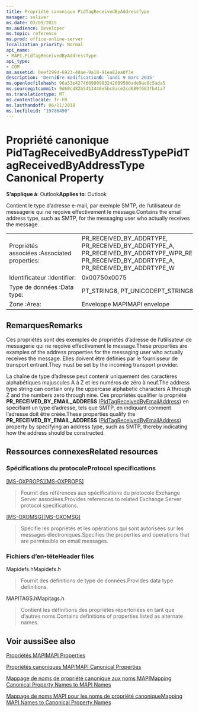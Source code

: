 ```yaml
---
title: Propriété canonique PidTagReceivedByAddressType
manager: soliver
ms.date: 03/09/2015
ms.audience: Developer
ms.topic: reference
ms.prod: office-online-server
localization_priority: Normal
api_name:
- MAPI.PidTagReceivedByAddressType
api_type:
- COM
ms.assetid: 0eef299d-6923-4dae-9a18-91ea82ea0f3e
description: 'Derni�re modification�: lundi 9 mars 2015'
ms.openlocfilehash: 96a53e427460990983242009500ade9ae0c5ada5
ms.sourcegitcommit: 9d60cd82b5413446e5bc8ace2cd689f683fb41a7
ms.translationtype: MT
ms.contentlocale: fr-FR
ms.lasthandoff: 06/11/2018
ms.locfileid: "19786490"
---
```

# <a name="pidtagreceivedbyaddresstype-canonical-property"></a><span data-ttu-id="0ddd8-103">Propriété canonique PidTagReceivedByAddressType</span><span class="sxs-lookup"><span data-stu-id="0ddd8-103">PidTagReceivedByAddressType Canonical Property</span></span>

  
  
<span data-ttu-id="0ddd8-104">**S’applique à**: Outlook</span><span class="sxs-lookup"><span data-stu-id="0ddd8-104">**Applies to**: Outlook</span></span> 
  
<span data-ttu-id="0ddd8-105">Contient le type d’adresse e-mail, par exemple SMTP, de l’utilisateur de messagerie qui ne reçoive effectivement le message.</span><span class="sxs-lookup"><span data-stu-id="0ddd8-105">Contains the email address type, such as SMTP, for the messaging user who actually receives the message.</span></span>
  
|||
|:-----|:-----|
|<span data-ttu-id="0ddd8-106">Propriétés associées :</span><span class="sxs-lookup"><span data-stu-id="0ddd8-106">Associated properties:</span></span>  <br/> |<span data-ttu-id="0ddd8-107">PR_RECEIVED_BY_ADDRTYPE, PR_RECEIVED_BY_ADDRTYPE_A, PR_RECEIVED_BY_ADDRTYPE_W</span><span class="sxs-lookup"><span data-stu-id="0ddd8-107">PR_RECEIVED_BY_ADDRTYPE, PR_RECEIVED_BY_ADDRTYPE_A, PR_RECEIVED_BY_ADDRTYPE_W</span></span>  <br/> |
|<span data-ttu-id="0ddd8-108">Identificateur :</span><span class="sxs-lookup"><span data-stu-id="0ddd8-108">Identifier:</span></span>  <br/> |<span data-ttu-id="0ddd8-109">0x0075</span><span class="sxs-lookup"><span data-stu-id="0ddd8-109">0x0075</span></span>  <br/> |
|<span data-ttu-id="0ddd8-110">Type de données :</span><span class="sxs-lookup"><span data-stu-id="0ddd8-110">Data type:</span></span>  <br/> |<span data-ttu-id="0ddd8-111">PT_STRING8, PT_UNICODE</span><span class="sxs-lookup"><span data-stu-id="0ddd8-111">PT_STRING8, PT_UNICODE</span></span>  <br/> |
|<span data-ttu-id="0ddd8-112">Zone :</span><span class="sxs-lookup"><span data-stu-id="0ddd8-112">Area:</span></span>  <br/> |<span data-ttu-id="0ddd8-113">Enveloppe MAPI</span><span class="sxs-lookup"><span data-stu-id="0ddd8-113">MAPI envelope</span></span>  <br/> |
   
## <a name="remarks"></a><span data-ttu-id="0ddd8-114">Remarques</span><span class="sxs-lookup"><span data-stu-id="0ddd8-114">Remarks</span></span>

<span data-ttu-id="0ddd8-115">Ces propriétés sont des exemples de propriétés d’adresse de l’utilisateur de messagerie qui ne reçoive effectivement le message.</span><span class="sxs-lookup"><span data-stu-id="0ddd8-115">These properties are examples of the address properties for the messaging user who actually receives the message.</span></span> <span data-ttu-id="0ddd8-116">Elles doivent être définies par le fournisseur de transport entrant.</span><span class="sxs-lookup"><span data-stu-id="0ddd8-116">They must be set by the incoming transport provider.</span></span>
  
<span data-ttu-id="0ddd8-117">La chaîne de type d’adresse peut contenir uniquement des caractères alphabétiques majuscules A à Z et les numéros de zéro à neuf.</span><span class="sxs-lookup"><span data-stu-id="0ddd8-117">The address type string can contain only the uppercase alphabetic characters A through Z and the numbers zero through nine.</span></span> <span data-ttu-id="0ddd8-118">Ces propriétés qualifier la propriété **PR_RECEIVED_BY_EMAIL_ADDRESS** ([PidTagReceivedByEmailAddress](pidtagreceivedbyemailaddress-canonical-property.md)) en spécifiant un type d’adresse, tels que SMTP, en indiquant comment l’adresse doit être créée.</span><span class="sxs-lookup"><span data-stu-id="0ddd8-118">These properties qualify the **PR_RECEIVED_BY_EMAIL_ADDRESS** ([PidTagReceivedByEmailAddress](pidtagreceivedbyemailaddress-canonical-property.md)) property by specifying an address type, such as SMTP, thereby indicating how the address should be constructed.</span></span>
  
## <a name="related-resources"></a><span data-ttu-id="0ddd8-119">Ressources connexes</span><span class="sxs-lookup"><span data-stu-id="0ddd8-119">Related resources</span></span>

### <a name="protocol-specifications"></a><span data-ttu-id="0ddd8-120">Spécifications du protocole</span><span class="sxs-lookup"><span data-stu-id="0ddd8-120">Protocol specifications</span></span>

<span data-ttu-id="0ddd8-121">[[MS-OXPROPS]](http://msdn.microsoft.com/library/f6ab1613-aefe-447d-a49c-18217230b148%28Office.15%29.aspx)</span><span class="sxs-lookup"><span data-stu-id="0ddd8-121">[[MS-OXPROPS]](http://msdn.microsoft.com/library/f6ab1613-aefe-447d-a49c-18217230b148%28Office.15%29.aspx)</span></span>
  
> <span data-ttu-id="0ddd8-122">Fournit des références aux spécifications du protocole Exchange Server associées.</span><span class="sxs-lookup"><span data-stu-id="0ddd8-122">Provides references to related Exchange Server protocol specifications.</span></span>
    
<span data-ttu-id="0ddd8-123">[[MS-OXOMSG]](http://msdn.microsoft.com/library/daa9120f-f325-4afb-a738-28f91049ab3c%28Office.15%29.aspx)</span><span class="sxs-lookup"><span data-stu-id="0ddd8-123">[[MS-OXOMSG]](http://msdn.microsoft.com/library/daa9120f-f325-4afb-a738-28f91049ab3c%28Office.15%29.aspx)</span></span>
  
> <span data-ttu-id="0ddd8-124">Spécifie les propriétés et les opérations qui sont autorisées sur les messages électroniques.</span><span class="sxs-lookup"><span data-stu-id="0ddd8-124">Specifies the properties and operations that are permissible on email messages.</span></span>
    
### <a name="header-files"></a><span data-ttu-id="0ddd8-125">Fichiers d’en-tête</span><span class="sxs-lookup"><span data-stu-id="0ddd8-125">Header files</span></span>

<span data-ttu-id="0ddd8-126">Mapidefs.h</span><span class="sxs-lookup"><span data-stu-id="0ddd8-126">Mapidefs.h</span></span>
  
> <span data-ttu-id="0ddd8-127">Fournit des définitions de type de données.</span><span class="sxs-lookup"><span data-stu-id="0ddd8-127">Provides data type definitions.</span></span>
    
<span data-ttu-id="0ddd8-128">MAPITAGS.h</span><span class="sxs-lookup"><span data-stu-id="0ddd8-128">Mapitags.h</span></span>
  
> <span data-ttu-id="0ddd8-129">Contient les définitions des propriétés répertoriées en tant que d’autres noms.</span><span class="sxs-lookup"><span data-stu-id="0ddd8-129">Contains definitions of properties listed as alternate names.</span></span>
    
## <a name="see-also"></a><span data-ttu-id="0ddd8-130">Voir aussi</span><span class="sxs-lookup"><span data-stu-id="0ddd8-130">See also</span></span>



[<span data-ttu-id="0ddd8-131">Propriétés MAPI</span><span class="sxs-lookup"><span data-stu-id="0ddd8-131">MAPI Properties</span></span>](mapi-properties.md)
  
[<span data-ttu-id="0ddd8-132">Propriétés canoniques MAPI</span><span class="sxs-lookup"><span data-stu-id="0ddd8-132">MAPI Canonical Properties</span></span>](mapi-canonical-properties.md)
  
[<span data-ttu-id="0ddd8-133">Mappage de noms de propriété canonique aux noms MAPI</span><span class="sxs-lookup"><span data-stu-id="0ddd8-133">Mapping Canonical Property Names to MAPI Names</span></span>](mapping-canonical-property-names-to-mapi-names.md)
  
[<span data-ttu-id="0ddd8-134">Mappage de noms MAPI pour les noms de propriété canonique</span><span class="sxs-lookup"><span data-stu-id="0ddd8-134">Mapping MAPI Names to Canonical Property Names</span></span>](mapping-mapi-names-to-canonical-property-names.md)

